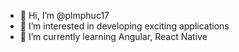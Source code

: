 - 👋 Hi, I’m @plmphuc17
- 👀 I’m interested in developing exciting applications
- 🌱 I’m currently learning Angular, React Native
